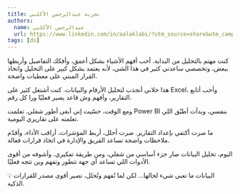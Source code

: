 ```yaml
---
title: تجربة عبدالرحمن الأكلبي
authors:
  name: عبدالرحمن الأكلبي
  url: https://www.linkedin.com/in/aalaklabi/?utm_source=share&utm_campaign=share_via&utm_content=profile&utm_medium=ios_app
tags: [ds]
---
```


كنت مهتم بالتحليل من البداية.
أحب أفهم الأشياء بشكل أعمق، وأفكك التفاصيل وأربطها ببعض، وتخصصي ساعدني كثير في هذا الشي، لأنه يعتمد بشكل كبير على التحليل واتخاذ القرار المبني على معطيات واضحة.
<!-- truncate -->
هذا خلاني أنجذب لتحليل الأرقام والبيانات.
كنت أشتغل كثير على Excel، وأحب أتابع التقارير، وأفهم وش قاعد يصير فعليًا ورا كل رقم.

ومع الوقت، حسّيت إني أبغى أطور شغلي.
تعلمت Power BI بنفسي، وبدأت أطبّق اللي تعلمته على تقاريري اليومية.

ما صرت أكتفي بإعداد التقارير.
صرت أحلل، أربط المؤشرات، أراقب الأداء، وأقدّم ملاحظات واضحة تساعد الفريق والإدارة في اتخاذ قرارات فعالة.

اليوم، تحليل البيانات صار جزء أساسي من شغلي، ومن طريقة تفكيري.
وأشوفه من أقوى الأدوات اللي تساعد أي جهة تتطور وتفهم وين تتجه فعليًا.

💡 البيانات ما تعني شيء لحالها… لكن لما تُفهم وتُحلل، تصير أقوى مصدر للقرارات الذكية.
